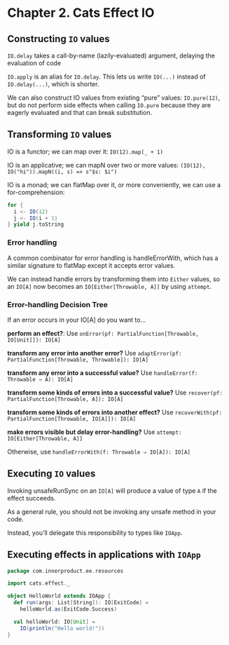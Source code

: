# Chapter 2. Cats Effect IO

## Constructing `IO` values

`IO.delay` takes a call-by-name (lazily-evaluated) argument, delaying the evaluation of code

`IO.apply` is an alias for `IO.delay`. This lets us write `IO(...)` instead of `IO.delay(...)`, which is shorter.

We can also construct IO values from existing “pure” values: `IO.pure(12)`, but do not perform side effects when calling `IO.pure` because they are eagerly evaluated and that can break substitution.

## Transforming `IO` values

IO is a functor; we can map over it: `IO(12).map(_ + 1)`

IO is an applicative; we can mapN over two or more values: `(IO(12), IO("hi")).mapN((i, s) => s"$s: $i")`

IO is a monad; we can flatMap over it, or more conveniently, we can use a for-comprehension:
```scala
for {
  i <- IO(12)
  j <- IO(i + 1)
} yield j.toString
```

### Error handling

A common combinator for error handling is handleErrorWith, which has a similar signature to flatMap except it accepts error values.

We can instead handle errors by transforming them into `Either` values, so an `IO[A]` now becomes an `IO[Either[Throwable, A]]` by using `attempt`.

### Error-handling Decision Tree

If an error occurs in your IO[A] do you want to...

**perform an effect?**: Use `onError(pf: PartialFunction[Throwable, IO[Unit]]): IO[A]`

**transform any error into another error?** Use `adaptError(pf: PartialFunction[Throwable, Throwable]): IO[A]`

**transform any error into a successful value?** Use `handleError(f: Throwable ⇒ A): IO[A]`

**transform some kinds of errors into a successful value?** Use `recover(pf: PartialFunction[Throwable, A]): IO[A]`

**transform some kinds of errors into another effect?** Use `recoverWith(pf: PartialFunction[Throwable, IO[A]]): IO[A]`

**make errors visible but delay error-handling?** Use `attempt: IO[Either[Throwable, A]]`

Otherwise, use `handleErrorWith(f: Throwable ⇒ IO[A]): IO[A]`

## Executing `IO` values

Invoking unsafeRunSync on an `IO[A]` will produce a value of type `A` if the effect succeeds.

As a general rule, you should not be invoking any unsafe method in your code.

Instead, you’ll delegate this responsibility to types like `IOApp`.

## Executing effects in applications with `IOApp`

```scala
package com.innerproduct.ee.resources

import cats.effect._

object HelloWorld extends IOApp {
  def run(args: List[String]): IO[ExitCode] =
    helloWorld.as(ExitCode.Success)

  val helloWorld: IO[Unit] =
    IO(println("Hello world!"))
}
```
